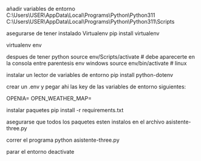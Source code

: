 añadir variables de entorno
C:\Users\USER\AppData\Local\Programs\Python\Python311
C:\Users\USER\AppData\Local\Programs\Python\Python311\Scripts

asegurarse de tener instalado Virtualenv
pip install virtualenv

virtualenv env

despues de tener python
source env/Scripts/activate # debe aparecerte en la consola entre parentesis env windows
source env/bin/activate # linux

instalar un lector de variables de entorno
pip install python-dotenv

crear un .env
y pegar ahi las key de las variables de entorno siguientes:

OPENIA=
OPEN_WEATHER_MAP=

instalar paquetes
pip install -r requirements.txt

asegurarse que todos los paquetes esten instalos en el archivo asistente-three.py

correr el programa
python asistente-three.py

parar el entorno
deactivate
